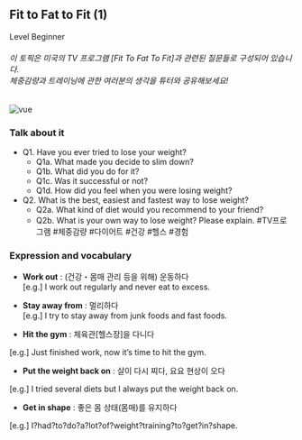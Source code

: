 ## Fit to Fat to Fit (1)
Level Beginner
###### 이 토픽은 미국의 TV 프로그램 [Fit To Fat To Fit]과 관련된 질문들로 구성되어 있습니다.<br/>체중감량과 트레이닝에 관한 여러분의 생각을 튜터와 공유해보세요!

![vue](https://apollo-public-images.s3-us-west-2.amazonaws.com/TV+Show--Fit+to+Fat+to+Fit_01.png)

### Talk about it
- Q1. Have you ever tried to lose your weight?
  - Q1a. What made you decide to slim down? 
  - Q1b. What did you do for it?
  - Q1c. Was it successful or not?
  - Q1d. How did you feel when you were losing weight?
- Q2. What is the best, easiest and fastest way to lose weight?
  - Q2a. What kind of diet would you recommend to your friend?
  - Q2b. What is your own way to lose weight? Please explain.
#TV프로그램 #체중감량 #다이어트 #건강 #헬스 #경험
### Expression and vocabulary
- **Work out** : (건강・몸매 관리 등을 위해) 운동하다  
[e.g.] I work out regularly and never eat to excess.

- **Stay away from** : 멀리하다  
[e.g.] I try to stay away from junk foods and fast foods.

- **Hit the gym** : 체육관[헬스장]을 다니다
  
[e.g.] Just finished work, now it’s time to hit the gym.

- **Put the weight back on** : 살이 다시 찌다, 요요 현상이 오다
  
[e.g.] I tried several diets but I always put the weight back on.

- **Get in shape** : 좋은 몸 상태(몸매)를 유지하다
  
[e.g.] I?had?to?do?a?lot?of?weight?training?to?get?in?shape.


